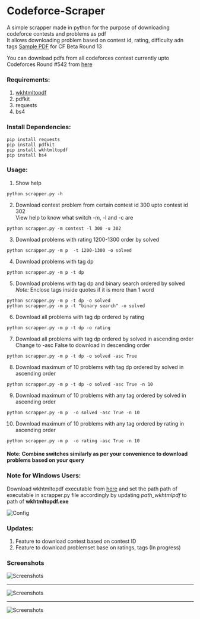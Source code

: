 
# Codeforce-Scraper
A simple scrapper made in python for the purpose of downloading codeforce contests and problems as pdf <br>
It allows downloading problem based on contest id, rating, difficulty adn tags
[Sample PDF](https://drive.google.com/file/d/1dWMhj5KySMQNa9gSAJBG_vX2Svm2985Z/view?usp=sharing) for CF Beta Round 13

You  can download pdfs from all codeforces contest currently upto Codeforces Round #542 from [here](https://drive.google.com/open?id=1bvspBHcORvqBGyXzhD5TR1HHlOORMCK6)


### Requirements:
1. [wkhtmltopdf](https://wkhtmltopdf.org/)
2. pdfkit
3. requests
4. bs4


### Install Dependencies:
```
pip install requests
pip install pdfkit
pip install wkhtmltopdf
pip install bs4
```
### Usage:
1. Show help 
```
python scrapper.py -h
```
2. Download contest problem from certain contest id 300 upto contest id 302 <br>
View help to know what switch -m, -l and -c are
```
python scrapper.py -m contest -l 300 -u 302
```
3. Download  problems with rating 1200-1300 order by solved
```
python scrapper.py -m p  -t 1200-1300 -o solved 
```
4. Download problems with tag dp
```
python scrapper.py -m p -t dp
```
5. Download problems with tag dp and binary search ordered by solved<br>
<i>Note:</i> Enclose tags inside quotes if it is more than 1 word
```
python scrapper.py -m p -t dp -o solved
python scrapper.py -m p -t "binary search" -o solved
```
6. Download all problems with tag dp ordered by rating
```
python scrapper.py -m p -t dp -o rating
```
7. Download all problems with tag dp ordered by solved in ascending order <br>
Change to -asc False to download in descending order 
```
python scrapper.py -m p -t dp -o solved -asc True
```
8. Download maximum of 10 problems with tag dp ordered by solved in ascending order 
```
python scrapper.py -m p -t dp -o solved -asc True -n 10
```
9. Download maximum of 10 problems with any tag ordered by solved in ascending order 
```
python scrapper.py -m p  -o solved -asc True -n 10
```
10. Download maximum of 10 problems with any tag ordered by rating in ascending order 
```
python scrapper.py -m p  -o rating -asc True -n 10
```

#### Note: Combine switches similarly as per your convenience to download problems based on your query


### Note for Windows Users:
Download wkhtmltopdf executable from [here](https://wkhtmltopdf.org/) and set the path path of executable in scrapper.py file accordingly
by updating <em>path_wkhtmlpdf</em> to path of <strong>wkhtmltopdf.exe</strong>

![Config](https://github.com/sarangbishal/Codeforce-Contests-Scrapper/blob/master/config.JPG)


### Updates:
1. Feature to download contest based on contest ID
2. Feature to download problemset base on ratings, tags (In progress)

### Screenshots

![Screenshots](https://github.com/Bishalsarang/Codeforces-Scrapper/blob/master/sc.JPG)

<hr>

![Screenshots](https://github.com/Bishalsarang/Codeforces-Scrapper/blob/master/linux.JPG)
<hr>


![Screenshots](https://github.com/Bishalsarang/Codeforces-Scrapper/blob/master/Capture.JPG)

